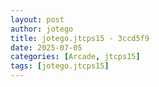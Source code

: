 ```yaml
---
layout: post
author: jotego
title: jotego.jtcps15 - 3ccd5f9
date: 2025-07-05
categories: [Arcade, jtcps15]
tags: [jotego.jtcps15]
---
```


